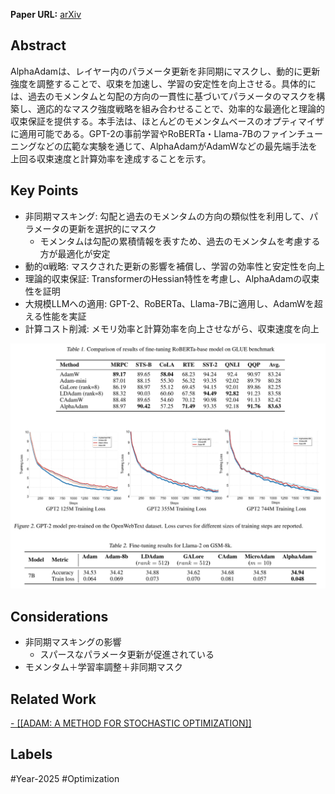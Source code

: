 **Paper URL:** [arXiv](https://arxiv.org/abs/2501.18094)


## Abstract
AlphaAdamは、レイヤー内のパラメータ更新を非同期にマスクし、動的に更新強度を調整することで、収束を加速し、学習の安定性を向上させる。具体的には、過去のモメンタムと勾配の方向の一貫性に基づいてパラメータのマスクを構築し、適応的なマスク強度戦略を組み合わせることで、効率的な最適化と理論的収束保証を提供する。本手法は、ほとんどのモメンタムベースのオプティマイザに適用可能である。GPT-2の事前学習やRoBERTa・Llama-7Bのファインチューニングなどの広範な実験を通じて、AlphaAdamがAdamWなどの最先端手法を上回る収束速度と計算効率を達成することを示す。


## Key Points
- 非同期マスキング: 勾配と過去のモメンタムの方向の類似性を利用して、パラメータの更新を選択的にマスク
	- モメンタムは勾配の累積情報を表すため、過去のモメンタムを考慮する方が最適化が安定
- 動的α戦略: マスクされた更新の影響を補償し、学習の効率性と安定性を向上
- 理論的収束保証: TransformerのHessian特性を考慮し、AlphaAdamの収束性を証明
- 大規模LLMへの適用: GPT-2、RoBERTa、Llama-7Bに適用し、AdamWを超える性能を実証
- 計算コスト削減: メモリ効率と計算効率を向上させながら、収束速度を向上

![Image](https://raw.githubusercontent.com/genga6/paper-notes/main/images/AlphaAdam_Asynchronous_Masked_Optimization_with_Dynamic_Alpha_for_Selective_Updates_1.png)


## Considerations
- 非同期マスキングの影響
	- スパースなパラメータ更新が促進されている
- モメンタム＋学習率調整＋非同期マスク


## Related Work 
[- [[ADAM: A METHOD FOR STOCHASTIC OPTIMIZATION]]](https://arxiv.org/abs/1412.6980)



## Labels
#Year-2025 #Optimization 